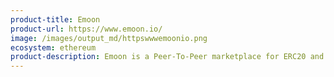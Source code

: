 ```yaml
---
product-title: Emoon
product-url: https://www.emoon.io/
image: /images/output_md/httpswwwemoonio.png
ecosystem: ethereum
product-description: Emoon is a Peer-To-Peer marketplace for ERC20 and ERC721 Ethereum assets using the 0x Protocol
---
```

